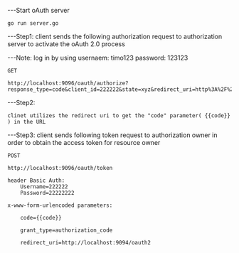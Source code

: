 ---Start oAuth server

    go run server.go


---Step1: client sends the following authorization request to authorization server to activate the oAuth 2.0 process 

---Note: log in by using usernaem: timo123 password: 123123 

    GET

    http://localhost:9096/oauth/authorize?response_type=code&client_id=222222&state=xyz&redirect_uri=http%3A%2F%2Flocalhost%3A9094%2Foauth2&scope=openid&nonce=cdef


---Step2: 

    clinet utilizes the redirect uri to get the "code" parameter( {{code}} ) in the URL


---Step3: client sends following token request to authorization owner in order to obtain the access token for resource owner

    POST

    http://localhost:9096/oauth/token

    header Basic Auth:
        Username=222222
        Password=22222222

    x-www-form-urlencoded parameters:

        code={{code}}

        grant_type=authorization_code
    
        redirect_uri=http://localhost:9094/oauth2
